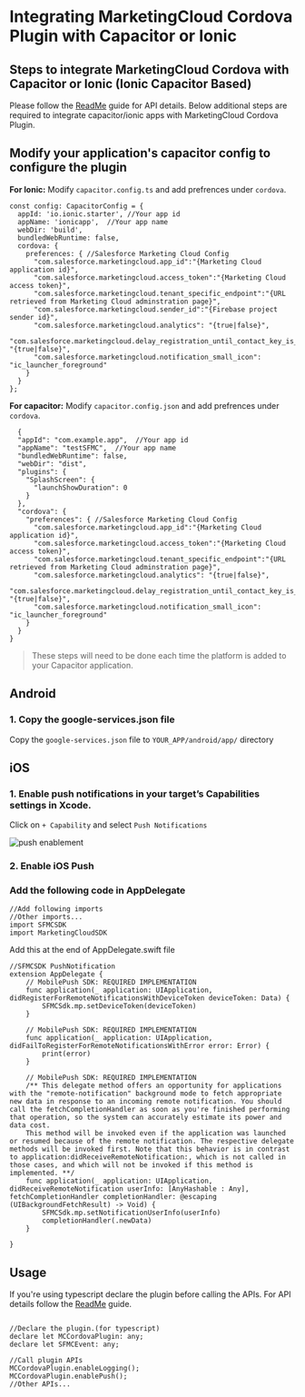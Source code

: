 # Integrating MarketingCloud Cordova Plugin with Capacitor or Ionic 

## Steps to integrate MarketingCloud Cordova with Capacitor or Ionic  (Ionic Capacitor Based)

Please follow the [ReadMe](https://github.com/salesforce-marketingcloud/MC-Cordova-Plugin) guide for API details. Below additional steps are required to integrate capacitor/ionic apps with MarketingCloud Cordova Plugin.

## Modify your application's  capacitor config  to configure the plugin

**For Ionic:** Modify `capacitor.config.ts` and add prefrences under `cordova`.

```
const config: CapacitorConfig = {
  appId: 'io.ionic.starter', //Your app id
  appName: 'ionicapp',  //Your app name
  webDir: 'build',
  bundledWebRuntime: false,
  cordova: {
    preferences: { //Salesforce Marketing Cloud Config
      "com.salesforce.marketingcloud.app_id":"{Marketing Cloud application id}",
      "com.salesforce.marketingcloud.access_token":"{Marketing Cloud access token}",
      "com.salesforce.marketingcloud.tenant_specific_endpoint":"{URL retrieved from Marketing Cloud adminstration page}",
      "com.salesforce.marketingcloud.sender_id":"{Firebase project sender id}",
      "com.salesforce.marketingcloud.analytics": "{true|false}",
      "com.salesforce.marketingcloud.delay_registration_until_contact_key_is_set": "{true|false}",
      "com.salesforce.marketingcloud.notification_small_icon": "ic_launcher_foreground"        
    }
  }
};
```

**For capacitor:** Modify `capacitor.config.json` and add prefrences under `cordova`.

```
  {
  "appId": "com.example.app",  //Your app id
  "appName": "testSFMC",  //Your app name
  "bundledWebRuntime": false,
  "webDir": "dist",
  "plugins": {
    "SplashScreen": {
      "launchShowDuration": 0
    }
  },
  "cordova": { 
    "preferences": { //Salesforce Marketing Cloud Config
      "com.salesforce.marketingcloud.app_id":"{Marketing Cloud application id}",
      "com.salesforce.marketingcloud.access_token":"{Marketing Cloud access token}",
      "com.salesforce.marketingcloud.tenant_specific_endpoint":"{URL retrieved from Marketing Cloud adminstration page}",
      "com.salesforce.marketingcloud.analytics": "{true|false}",
      "com.salesforce.marketingcloud.delay_registration_until_contact_key_is_set": "{true|false}",
      "com.salesforce.marketingcloud.notification_small_icon": "ic_launcher_foreground"        
    }
  }
}
```

> These steps will need to be done each time the platform is added to your Capacitor application.

## Android

### 1. Copy the google-services.json file
Copy the `google-services.json` file to `YOUR_APP/android/app/` directory



## iOS

### 1. Enable push notifications in your target’s Capabilities settings in Xcode.

Click on `+ Capability` and select `Push Notifications`



![push enablement](https://salesforce-marketingcloud.github.io/MarketingCloudSDK-iOS/assets/SDKConfigure6.png)



### 2. Enable iOS Push

### Add the following code in AppDelegate

```
//Add following imports
//Other imports...
import SFMCSDK
import MarketingCloudSDK
```


Add this at the end of AppDelegate.swift file
```
//SFMCSDK PushNotification
extension AppDelegate {    
    // MobilePush SDK: REQUIRED IMPLEMENTATION
    func application(_ application: UIApplication, didRegisterForRemoteNotificationsWithDeviceToken deviceToken: Data) {
        SFMCSdk.mp.setDeviceToken(deviceToken)
    }

    // MobilePush SDK: REQUIRED IMPLEMENTATION
    func application(_ application: UIApplication, didFailToRegisterForRemoteNotificationsWithError error: Error) {
        print(error)
    }

    // MobilePush SDK: REQUIRED IMPLEMENTATION
    /** This delegate method offers an opportunity for applications with the "remote-notification" background mode to fetch appropriate new data in response to an incoming remote notification. You should call the fetchCompletionHandler as soon as you're finished performing that operation, so the system can accurately estimate its power and data cost.
    This method will be invoked even if the application was launched or resumed because of the remote notification. The respective delegate methods will be invoked first. Note that this behavior is in contrast to application:didReceiveRemoteNotification:, which is not called in those cases, and which will not be invoked if this method is implemented. **/
    func application(_ application: UIApplication, didReceiveRemoteNotification userInfo: [AnyHashable : Any], fetchCompletionHandler completionHandler: @escaping (UIBackgroundFetchResult) -> Void) {   
        SFMCSdk.mp.setNotificationUserInfo(userInfo)
        completionHandler(.newData)
    }
    
}
```

## Usage
If you're using typescript declare the plugin before calling the APIs. For API details  follow the [ReadMe](https://github.com/salesforce-marketingcloud/MC-Cordova-Plugin) guide.
```

//Declare the plugin.(for typescript) 
declare let MCCordovaPlugin: any;
declare let SFMCEvent: any;

//Call plugin APIs
MCCordovaPlugin.enableLogging();
MCCordovaPlugin.enablePush();
//Other APIs...
```

